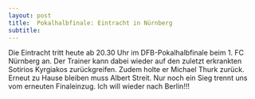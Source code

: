 ```yaml
---
layout: post
title:  Pokalhalbfinale: Eintracht in Nürnberg
subtitle:  
---
```


Die Eintracht tritt heute ab 20.30 Uhr im DFB-Pokalhalbfinale beim 1. FC Nürnberg an. Der Trainer kann dabei wieder auf den zuletzt erkrankten Sotirios Kyrgiakos zurückgreifen. Zudem holte er Michael Thurk zurück. Erneut zu Hause bleiben muss Albert Streit. Nur noch ein Sieg trennt uns vom erneuten Finaleinzug. Ich will wieder nach Berlin!!!


